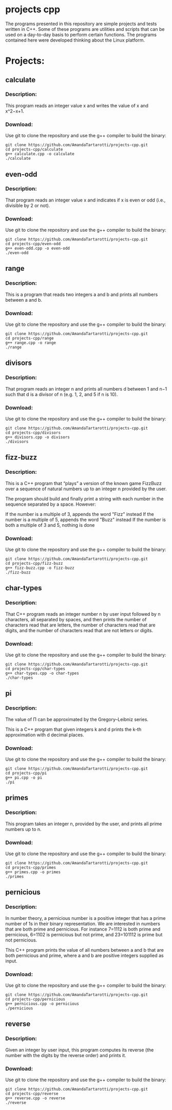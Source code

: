 # projects cpp
The programs presented in this repository are simple projects and tests written in C++. 
Some of these programs are utilities and scripts that can be used on a day-to-day basis to perform certain functions.
The programs contained here were developed thinking about the Linux platform.

# Projects:

## calculate
### Description:
This program reads an integer value x and writes the value of x and x^2−x+1.
### Download:
Use git to clone the repository and use the g++ compiler to build the binary:
```
git clone https://github.com/AmandaTartarotti/projects-cpp.git
cd projects-cpp/calculate
g++ calculate.cpp -o calculate
./calculate
```

## even-odd
### Description:
That program reads an integer value x and indicates if x is even or odd (i.e., divisible by 2 or not).
### Download:
Use git to clone the repository and use the g++ compiler to build the binary:
```
git clone https://github.com/AmandaTartarotti/projects-cpp.git
cd projects-cpp/even-odd
g++ even-odd.cpp -o even-odd
./even-odd
```

## range
### Description:
This is a program that reads two integers a and b and prints all numbers between a and b.
### Download:
Use git to clone the repository and use the g++ compiler to build the binary:
```
git clone https://github.com/AmandaTartarotti/projects-cpp.git
cd projects-cpp/range
g++ range.cpp -o range
./range
```

## divisors
### Description:
That program reads an integer n and prints all numbers d between 1 and n−1 such that d is a divisor of n (e.g. 1, 2, and 5 if n is 10).
### Download:
Use git to clone the repository and use the g++ compiler to build the binary:
```
git clone https://github.com/AmandaTartarotti/projects-cpp.git
cd projects-cpp/divisors
g++ divisors.cpp -o divisors
./divisors
```

## fizz-buzz
### Description:
This is a C++ program that “plays” a version of the known game FizzBuzz over a sequence of natural numbers up to an integer n provided by the user.

The program should build and finally print a string with each number in the sequence separated by a space. However:

If the number is a multiple of 3, appends the word "Fizz" instead
If the number is a multiple of 5, appends the word "Buzz" instead
If the number is both a multiple of 3 and 5, nothing is done
### Download:
Use git to clone the repository and use the g++ compiler to build the binary:
```
git clone https://github.com/AmandaTartarotti/projects-cpp.git
cd projects-cpp/fizz-buzz
g++ fizz-buzz.cpp -o fizz-buzz
./fizz-buzz
```

## char-types
### Description:
That C++ program reads an integer number n by user input followed by n characters, all separated by spaces, and then prints the number of characters read that are letters, the number of characters read that are digits, and the number of characters read that are not letters or digits.
### Download:
Use git to clone the repository and use the g++ compiler to build the binary:
```
git clone https://github.com/AmandaTartarotti/projects-cpp.git
cd projects-cpp/char-types
g++ char-types.cpp -o char-types
./char-types
```

## pi
### Description:
The value of Π can be approximated by the Gregory–Leibniz series.

This is a C++ program that given integers k and d prints the k-th approximation with d decimal places.
### Download:
Use git to clone the repository and use the g++ compiler to build the binary:
```
git clone https://github.com/AmandaTartarotti/projects-cpp.git
cd projects-cpp/pi
g++ pi.cpp -o pi
./pi
```

## primes
### Description:
This program takes an integer n, provided by the user, and prints all prime numbers up to n.
### Download:
Use git to clone the repository and use the g++ compiler to build the binary:
```
git clone https://github.com/AmandaTartarotti/projects-cpp.git
cd projects-cpp/primes
g++ primes.cpp -o primes
./primes
```

## pernicious
### Description:
In number theory, a pernicious number is a positive integer that has a prime number of 1s in their binary representation. We are interested in numbers that are both prime and pernicious. For instance 7=1112
 is both prime and pernicious, 6=1102
 is pernicious but not prime, and 23=101112
 is prime but not pernicious.

This C++ program prints the value of all numbers between a and b that are both pernicious and prime, where a and b are positive integers supplied as input.
### Download:
Use git to clone the repository and use the g++ compiler to build the binary:
```
git clone https://github.com/AmandaTartarotti/projects-cpp.git
cd projects-cpp/pernicious
g++ pernicious.cpp -o pernicious
./pernicious
```

## reverse
### Description:
Given an integer by user input, this program computes its reverse (the number with the digits by the reverse order) and prints it.
### Download:
Use git to clone the repository and use the g++ compiler to build the binary:
```
git clone https://github.com/AmandaTartarotti/projects-cpp.git
cd projects-cpp/reverse
g++ reverse.cpp -o reverse
./reverse
```

